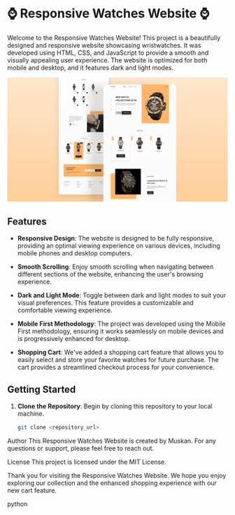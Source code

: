 # ⌚ Responsive Watches Website ⌚

Welcome to the Responsive Watches Website! This project is a beautifully designed and responsive website showcasing wristwatches. It was developed using HTML, CSS, and JavaScript to provide a smooth and visually appealing user experience. The website is optimized for both mobile and desktop, and it features dark and light modes.

![Website Preview](/preview.png)

## Features

- **Responsive Design**: The website is designed to be fully responsive, providing an optimal viewing experience on various devices, including mobile phones and desktop computers.

- **Smooth Scrolling**: Enjoy smooth scrolling when navigating between different sections of the website, enhancing the user's browsing experience.

- **Dark and Light Mode**: Toggle between dark and light modes to suit your visual preferences. This feature provides a customizable and comfortable viewing experience.

- **Mobile First Methodology**: The project was developed using the Mobile First methodology, ensuring it works seamlessly on mobile devices and is progressively enhanced for desktop.

- **Shopping Cart**: We've added a shopping cart feature that allows you to easily select and store your favorite watches for future purchase. The cart provides a streamlined checkout process for your convenience.

## Getting Started

1. **Clone the Repository**: Begin by cloning this repository to your local machine.

   ```bash
   git clone <repository_url>

Author
This Responsive Watches Website is created by Muskan. For any questions or support, please feel free to reach out.

License
This project is licensed under the MIT License.

Thank you for visiting the Responsive Watches Website. We hope you enjoy exploring our collection and the enhanced shopping experience with our new cart feature.

python

   
